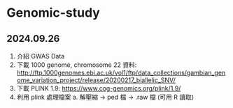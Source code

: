 # Genomic-study

## 2024.09.26
1. 介紹 GWAS Data
2. 下載 1000 genome, chromosome 22 資料:
   http://ftp.1000genomes.ebi.ac.uk/vol1/ftp/data_collections/gambian_genome_variation_project/release/20200217_biallelic_SNV/
3. 下載 PLINK 1.9:
   https://www.cog-genomics.org/plink/1.9/
4. 利用 plink 處理檔案
   a. 解壓縮 -> ped 檔 -> .raw 檔 (可用 R 讀取)

